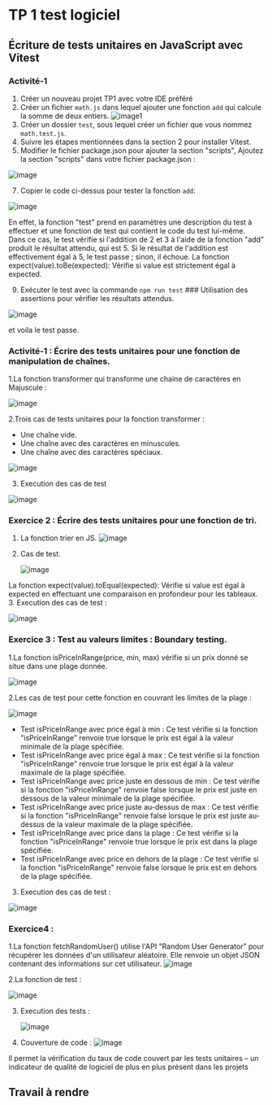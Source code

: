 # TP 1 test logiciel 
## Écriture de tests unitaires en JavaScript avec Vitest
### Activité-1
1. Créer un nouveau projet TP1 avec votre IDE préféré
2. Créer un fichier `math.js` dans lequel ajouter une fonction `add` qui calcule la somme de deux entiers.
![image1](https://github.com/khaledsaadouni/Unit-Testing/assets/69814778/892a0ae4-a4ae-4308-aa98-c252fa16e0ed)
3. Créer un dossier `test`, sous lequel créer un fichier que vous nommez `math.test.js`.
4. Suivre les étapes mentionnées dans la section 2 pour installer Vitest.
5. Modifier le fichier package.json pour ajouter la section "scripts", Ajoutez la section "scripts" dans votre fichier package.json  :

![image](https://github.com/khaledsaadouni/Unit-Testing/assets/69814778/9fef1b92-cc40-4bb0-ac2d-78587cea91e6)

7. Copier le code ci-dessus pour tester la fonction `add`:
   
![image](https://github.com/khaledsaadouni/Unit-Testing/assets/69814778/8030281f-3958-4ca6-8dce-89b05d0c7f9d)

En effet, la fonction "test" prend en paramètres une description du test à effectuer et une fonction de test qui contient le code du test lui-même. Dans ce cas, le test vérifie si l'addition de 2 et 3 à l'aide de la fonction "add" produit le résultat attendu, qui est 5. Si le résultat de l'addition est effectivement égal à 5, le test passe ; sinon, il échoue. La fonction expect(value).toBe(expected): Vérifie si value est strictement égal à expected.

9. Exécuter le test avec la commande `npm run test` ### Utilisation des assertions pour vérifier les résultats attendus.

![image](https://github.com/khaledsaadouni/Unit-Testing/assets/69814778/6941d406-c758-4e5e-814c-34ad40829287)

et voila le test passe.

### Activité-1 : Écrire des tests unitaires pour une fonction de manipulation de chaînes.

1.La fonction transformer qui transforme une chaine de caractères en Majuscule :

![image](https://github.com/khaledsaadouni/Unit-Testing/assets/69814778/4e6cc097-3672-422b-840e-b4629ba23d48)

2.Trois cas de tests unitaires pour la fonction transformer :
   - Une chaîne vide.
   - Une chaîne avec des caractères en minuscules.
   - Une chaîne avec des caractères spéciaux.

![image](https://github.com/khaledsaadouni/Unit-Testing/assets/69814778/19f387ce-382c-46f8-8106-1b934f680d0a)

3. Execution des cas de test

![image](https://github.com/khaledsaadouni/Unit-Testing/assets/69814778/691e4bba-eb9c-4f85-926d-1ff7819ae8fc)

### Exercice 2 : Écrire des tests unitaires pour une fonction de tri.

1. La fonction trier en JS.
![image](https://github.com/khaledsaadouni/Unit-Testing/assets/69814778/ae493795-779c-4180-8e55-dbbc35435f02)

2. Cas de test.

   ![image](https://github.com/khaledsaadouni/Unit-Testing/assets/69814778/8bd5af9a-2783-405e-a79e-5c81dd2bc981)
   
La fonction expect(value).toEqual(expected): Vérifie si value est égal à expected en effectuant une comparaison en profondeur pour les tableaux.
3. Execution des cas de test :

![image](https://github.com/khaledsaadouni/Unit-Testing/assets/69814778/50118c8e-0c7f-4f2b-aaa3-91b5bc7defdc)

### Exercice 3 : Test au valeurs limites : Boundary testing.

1.La fonction isPriceInRange(price, min, max) vérifie si un prix donné se situe dans une plage donnée.

![image](https://github.com/khaledsaadouni/Unit-Testing/assets/69814778/8ae24f56-55a0-4aa8-8125-2f7b1cd8b0ad)

2.Les cas de test pour cette fonction en couvrant les limites de la plage :

![image](https://github.com/khaledsaadouni/Unit-Testing/assets/69814778/620c65dc-0772-4164-b567-23ade1dcaf0d)

   - Test isPriceInRange avec price égal à min : Ce test vérifie si la fonction "isPriceInRange" renvoie true lorsque le prix est égal à la valeur minimale de la plage spécifiée.
   - Test isPriceInRange avec price égal à max : Ce test vérifie si la fonction "isPriceInRange" renvoie true lorsque le prix est égal à la valeur maximale de la plage spécifiée.
   - Test isPriceInRange avec price juste en dessous de min : Ce test vérifie si la fonction "isPriceInRange" renvoie false lorsque le prix est juste en dessous de la valeur minimale de la plage spécifiée.
   - Test isPriceInRange avec price juste au-dessus de max : Ce test vérifie si la fonction "isPriceInRange" renvoie false lorsque le prix est juste au-dessus de la valeur maximale de la plage spécifiée.
   - Test isPriceInRange avec price dans la plage : Ce test vérifie si la fonction "isPriceInRange" renvoie true lorsque le prix est dans la plage spécifiée.
   - Test isPriceInRange avec price en dehors de la plage : Ce test vérifie si la fonction "isPriceInRange" renvoie false lorsque le prix est en dehors de la plage spécifiée.

3. Execution des cas de test :

![image](https://github.com/khaledsaadouni/Unit-Testing/assets/69814778/dfe7d0c7-917c-4003-9b76-a98205673a18)

### Exercice4 :
1.La fonction fetchRandomUser() utilise l'API "Random User Generator" pour récupérer les données d'un utilisateur aléatoire.
Elle renvoie un objet JSON contenant des informations sur cet utilisateur.
![image](https://github.com/khaledsaadouni/Unit-Testing/assets/69814778/9cbd6a1e-5454-4605-bf24-1cf14229931f)

2.La fonction de test :

![image](https://github.com/khaledsaadouni/Unit-Testing/assets/69814778/00e8f2fb-80d6-489c-9c3b-8cb5ee7a5c09)

3. Execution des tests :

   ![image](https://github.com/khaledsaadouni/Unit-Testing/assets/69814778/d0b84999-dd94-4ba7-8b1b-5cc546e57a23)

5. Couverture de code : 
![image](https://github.com/khaledsaadouni/Unit-Testing/assets/69814778/499db217-f499-4914-9279-531022d8d128)

Il permet la vérification du taux de code couvert par les tests unitaires – un indicateur de qualité de logiciel de plus en plus présent dans les projets

## Travail à rendre



